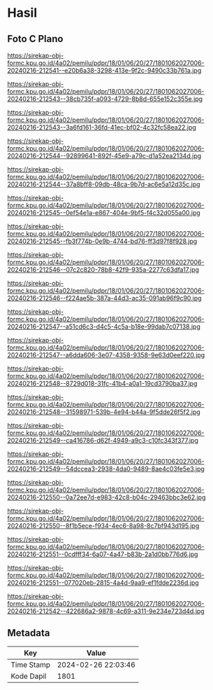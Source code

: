 # Hasil

## Foto C Plano

https://sirekap-obj-formc.kpu.go.id/4a02/pemilu/pdpr/18/01/06/20/27/1801062027006-20240216-212541--e20b6a38-3298-413e-9f2c-9490c33b761a.jpg

https://sirekap-obj-formc.kpu.go.id/4a02/pemilu/pdpr/18/01/06/20/27/1801062027006-20240216-212543--38cb735f-a093-4729-8b8d-655e152c355e.jpg

https://sirekap-obj-formc.kpu.go.id/4a02/pemilu/pdpr/18/01/06/20/27/1801062027006-20240216-212543--3a6fd161-36fd-41ec-bf02-4c32fc58ea22.jpg

https://sirekap-obj-formc.kpu.go.id/4a02/pemilu/pdpr/18/01/06/20/27/1801062027006-20240216-212544--92899641-892f-45e9-a79c-d1a52ea2134d.jpg

https://sirekap-obj-formc.kpu.go.id/4a02/pemilu/pdpr/18/01/06/20/27/1801062027006-20240216-212544--37a8bff8-09db-48ca-9b7d-ac6e5a12d35c.jpg

https://sirekap-obj-formc.kpu.go.id/4a02/pemilu/pdpr/18/01/06/20/27/1801062027006-20240216-212545--0ef54e1a-e867-404e-9bf5-f4c32d055a00.jpg

https://sirekap-obj-formc.kpu.go.id/4a02/pemilu/pdpr/18/01/06/20/27/1801062027006-20240216-212545--fb3f774b-0e9b-4744-bd76-ff3d97f8f928.jpg

https://sirekap-obj-formc.kpu.go.id/4a02/pemilu/pdpr/18/01/06/20/27/1801062027006-20240216-212546--07c2c820-78b8-42f9-935a-2277c63dfa17.jpg

https://sirekap-obj-formc.kpu.go.id/4a02/pemilu/pdpr/18/01/06/20/27/1801062027006-20240216-212546--f224ae5b-387a-44d3-ac35-091ab96f9c90.jpg

https://sirekap-obj-formc.kpu.go.id/4a02/pemilu/pdpr/18/01/06/20/27/1801062027006-20240216-212547--a51cd6c3-d4c5-4c5a-b18e-99dab7c07138.jpg

https://sirekap-obj-formc.kpu.go.id/4a02/pemilu/pdpr/18/01/06/20/27/1801062027006-20240216-212547--a6dda606-3e07-4358-9358-9e63d0eef220.jpg

https://sirekap-obj-formc.kpu.go.id/4a02/pemilu/pdpr/18/01/06/20/27/1801062027006-20240216-212548--8729d018-31fc-41b4-a0a1-19cd3790ba37.jpg

https://sirekap-obj-formc.kpu.go.id/4a02/pemilu/pdpr/18/01/06/20/27/1801062027006-20240216-212548--31598971-539b-4e94-b44a-9f5dde26f5f2.jpg

https://sirekap-obj-formc.kpu.go.id/4a02/pemilu/pdpr/18/01/06/20/27/1801062027006-20240216-212549--ca416786-d62f-4949-a9c3-c10fc343f377.jpg

https://sirekap-obj-formc.kpu.go.id/4a02/pemilu/pdpr/18/01/06/20/27/1801062027006-20240216-212549--54dccea3-2938-4da0-9489-8ae4c03fe5e3.jpg

https://sirekap-obj-formc.kpu.go.id/4a02/pemilu/pdpr/18/01/06/20/27/1801062027006-20240216-212550--0a72ee7d-e983-42c8-b04c-29463bbc3e62.jpg

https://sirekap-obj-formc.kpu.go.id/4a02/pemilu/pdpr/18/01/06/20/27/1801062027006-20240216-212550--8f1b5ece-f934-4ec6-8a98-8c7bf943d195.jpg

https://sirekap-obj-formc.kpu.go.id/4a02/pemilu/pdpr/18/01/06/20/27/1801062027006-20240216-212551--0cdfff34-6a07-4a47-b83b-2a1d0bb776d6.jpg

https://sirekap-obj-formc.kpu.go.id/4a02/pemilu/pdpr/18/01/06/20/27/1801062027006-20240216-212551--077020eb-2815-4a4d-9aa9-ef1fdde2236d.jpg

https://sirekap-obj-formc.kpu.go.id/4a02/pemilu/pdpr/18/01/06/20/27/1801062027006-20240216-212542--422686a2-9878-4c69-a311-9e234e723d4d.jpg


## Metadata

| Key        | Value               |
| ---------- | ------------------- |
| Time Stamp | 2024-02-26 22:03:46 |
| Kode Dapil | 1801                |



